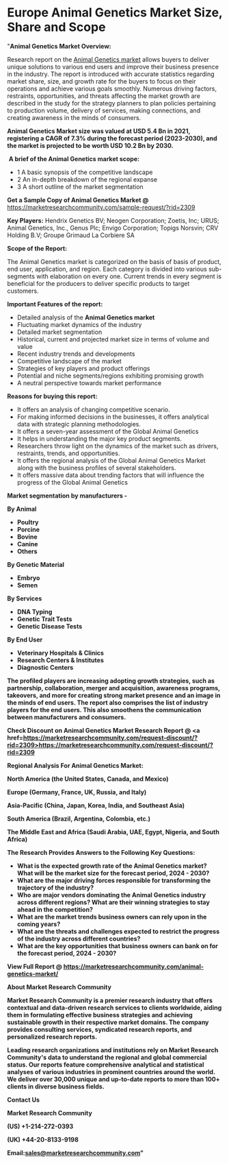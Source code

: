 # Europe Animal Genetics Market Size, Share and Scope
"<strong>Animal Genetics Market Overview:</strong>

Research report on the <a href=https://marketresearchcommunity.com/animal-genetics-market/>Animal Genetics market</a> allows buyers to deliver unique solutions to various end users and improve their business presence in the industry. The report is introduced with accurate statistics regarding market share, size, and growth rate for the buyers to focus on their operations and achieve various goals smoothly. Numerous driving factors, restraints, opportunities, and threats affecting the market growth are described in the study for the strategy planners to plan policies pertaining to production volume, delivery of services, making connections, and creating awareness in the minds of consumers.

<strong>Animal Genetics Market size was valued at USD 5.4 Bn in 2021, registering a CAGR of 7.3% during the forecast period (2023-2030), and the market is projected to be worth USD 10.2 Bn by 2030.</strong>

 <Strong>A brief of the Animal Genetics market scope:</Strong>
<ul>
 <li>1  A basic synopsis of the competitive landscape</li>
 <li>2  An in-depth breakdown of the regional expanse</li>
 <li>3  A short outline of the market segmentation</li>
</ul>
<strong>Get a Sample Copy of Animal Genetics Market @ </b></strong><a href=https://marketresearchcommunity.com/sample-request/?rid=2309><u>https://marketresearchcommunity.com/sample-request/?rid=2309</u></a>

<strong>Key Players:</strong> 
Hendrix Genetics BV; Neogen Corporation; Zoetis, Inc; URUS; Animal Genetics, Inc., Genus Plc; Envigo Corporation; Topigs Norsvin; CRV Holding B.V; Groupe Grimaud La Corbiere SA

<strong>Scope of the Report:</strong>

The Animal Genetics market is categorized on the basis of basis of product, end user, application, and region. Each category is divided into various sub-segments with elaboration on every one. Current trends in every segment is beneficial for the producers to deliver specific products to target customers.

<strong><b>Important Features of the report:</b></strong>
<ul>
  <li>Detailed analysis of the <strong><b>Animal Genetics </b></strong><strong><b>market</b></strong></li>
  <li>Fluctuating market dynamics of the industry</li>
  <li>Detailed market segmentation</li>
  <li>Historical, current and projected market size in terms of volume and value</li>
  <li>Recent industry trends and developments</li>
  <li>Competitive landscape of the market</li>
  <li>Strategies of key players and product offerings</li>
  <li>Potential and niche segments/regions exhibiting promising growth</li>
  <li>A neutral perspective towards market performance</li>
</ul>
<strong><b>Reasons for buying this report:</b></strong>
<ul>
  <li>It offers an analysis of changing competitive scenario.</li>
  <li>For making informed decisions in the businesses, it offers analytical data with strategic planning methodologies.</li>
  <li>It offers a seven-year assessment of the Global Animal Genetics</li>
  <li>It helps in understanding the major key product segments.</li>
  <li>Researchers throw light on the dynamics of the market such as drivers, restraints, trends, and opportunities.</li>
  <li>It offers the regional analysis of the Global Animal Genetics Market along with the business profiles of several stakeholders.</li>
  <li>It offers massive data about trending factors that will influence the progress of the Global Animal Genetics</li>
</ul>

<strong>Market segmentation by manufacturers -</strong>


<strong><strong>By Animal</strong></h4>
<ul>
 	<li>Poultry</li>
 	<li>Porcine</li>
 	<li>Bovine</li>
 	<li>Canine</li>
 	<li>Others</li>
</ul>
<strong><strong>By Genetic Material</strong></h4>
<ul>
 	<li>Embryo</li>
 	<li>Semen</li>
</ul>
<strong><strong>By Services</strong></h4>
<ul>
 	<li>DNA Typing</li>
 	<li>Genetic Trait Tests</li>
 	<li>Genetic Disease Tests</li>
</ul>
<strong><strong>By End User</strong></h4>
<ul>
 	<li>Veterinary Hospitals &amp; Clinics</li>
 	<li>Research Centers &amp; Institutes</li>
 	<li>Diagnostic Centers</li>
</ul>

The profiled players are increasing adopting growth strategies, such as partnership, collaboration, merger and acquisition, awareness programs, takeovers, and more for creating strong market presence and an image in the minds of end users. The report also comprises the list of industry players for the end users. This also smoothens the communication between manufacturers and consumers.

<strong><b>Check Discount on Animal Genetics Market Research Report @ </b></strong><a href=https://marketresearchcommunity.com/request-discount/?rid=2309><u>https://marketresearchcommunity.com/request-discount/?rid=2309</u></a>

<strong>Regional Analysis For Animal Genetics Market:</strong>

<strong>North America</strong> (the United States, Canada, and Mexico)

<strong>Europe</strong> (Germany, France, UK, Russia, and Italy)

<strong>Asia-Pacific</strong> (China, Japan, Korea, India, and Southeast Asia)

<strong>South America</strong> (Brazil, Argentina, Colombia, etc.)

<strong>The Middle East and Africa</strong> (Saudi Arabia, UAE, Egypt, Nigeria, and South Africa)

<strong>The Research Provides Answers to the Following Key Questions:</strong>
<ul>
 	<li>What is the expected growth rate of the Animal Genetics market? What will be the market size for the forecast period, 2024 - 2030?</li>
 	<li>What are the major driving forces responsible for transforming the trajectory of the industry?</li>
 	<li>Who are major vendors dominating the Animal Genetics industry across different regions? What are their winning strategies to stay ahead in the competition?</li>
 	<li>What are the market trends business owners can rely upon in the coming years?</li>
 	<li>What are the threats and challenges expected to restrict the progress of the industry across different countries?</li>
 	<li>What are the key opportunities that business owners can bank on for the forecast period, 2024 - 2030?</li>
</ul>

<strong>View Full Report @</strong> <a href=https://marketresearchcommunity.com/animal-genetics-market/>https://marketresearchcommunity.com/animal-genetics-market/</a>

<strong>About Market Research Community</strong>

Market Research Community is a premier research industry that offers contextual and data-driven research services to clients worldwide, aiding them in formulating effective business strategies and achieving sustainable growth in their respective market domains. The company provides consulting services, syndicated research reports, and personalized research reports.

Leading research organizations and institutions rely on Market Research Community's data to understand the regional and global commercial status. Our reports feature comprehensive analytical and statistical analyses of various industries in prominent countries around the world. We deliver over 30,000 unique and up-to-date reports to more than 100+ clients in diverse business fields.

<strong>Contact Us</strong>

<strong>Market Research Community</strong>

(US) +1-214-272-0393

(UK) +44-20-8133-9198

<strong>Email:</strong>sales@marketresearchcommunity.com"
